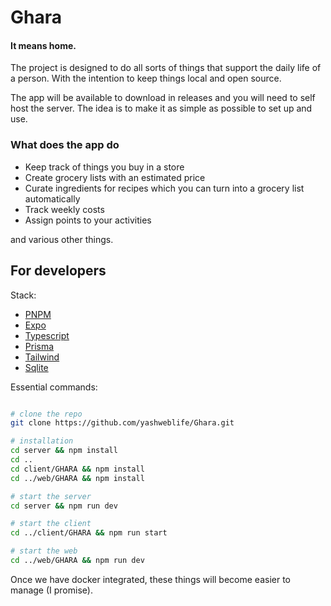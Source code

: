# Ghara
#### It means home.

The project is designed to do all sorts of things that support the daily life of a person.
With the intention to keep things local and open source.

The app will be available to download in releases and you will need to self host the server.
The idea is to make it as simple as possible to set up and use.

### What does the app do

- Keep track of things you buy in a store
- Create grocery lists with an estimated price
- Curate ingredients for recipes which you can turn into a grocery list automatically
- Track weekly costs
- Assign points to your activities

and various other things. 

## For developers

Stack:
- [PNPM](https://pnpm.io/installation)
- [Expo](https://docs.expo.dev/get-started/introduction/)
- [Typescript](https://www.typescriptlang.org/docs/)
- [Prisma](https://www.prisma.io/docs)
- [Tailwind](https://tailwindcss.com/docs/installation/using-vite)
- [Sqlite](https://sqlite.org/docs.html)

Essential commands:

```bash

# clone the repo
git clone https://github.com/yashweblife/Ghara.git

# installation
cd server && npm install
cd ..
cd client/GHARA && npm install
cd ../web/GHARA && npm install

# start the server
cd server && npm run dev

# start the client
cd ../client/GHARA && npm run start

# start the web
cd ../web/GHARA && npm run dev
```

Once we have docker integrated, these things will become easier to manage (I promise).
